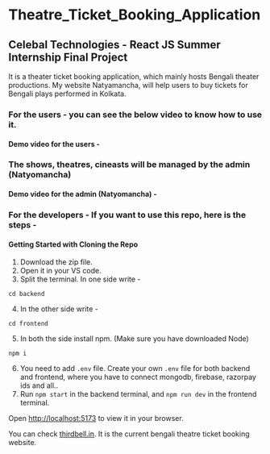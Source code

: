 # Theatre_Ticket_Booking_Application

## Celebal Technologies - React JS Summer Internship Final Project

It is a theater ticket booking application, which mainly hosts Bengali theater productions. My website Natyamancha, will help users to buy tickets for Bengali plays performed in Kolkata.

### For the users - you can see the below video to know how to use it.

#### Demo video for the users - 



### The shows, theatres, cineasts will be managed by the admin (Natyomancha)

#### Demo video for the admin (Natyomancha) -




### For the developers - If you want to use this repo, here is the steps - 


#### Getting Started with Cloning the Repo

1. Download the zip file.
2. Open it in your VS code. 
3. Split the terminal. In one side write - 

``` cd backend ```

4. In the other side write - 

```cd frontend```

5. In both the side install npm. (Make sure you have downloaded Node)

```npm i```

6. You need to add `.env` file. Create your own `.env` file for both backend and frontend, where you have to connect mongodb, firebase, razorpay ids and all..
7. Run `npm start` in the backend terminal, and `npm run dev` in the frontend terminal.

Open [http://localhost:5173](http://localhost:5173) to view it in your browser.


You can check [thirdbell.in](https://www.thirdbell.in/). It is the current bengali theatre ticket booking website.





